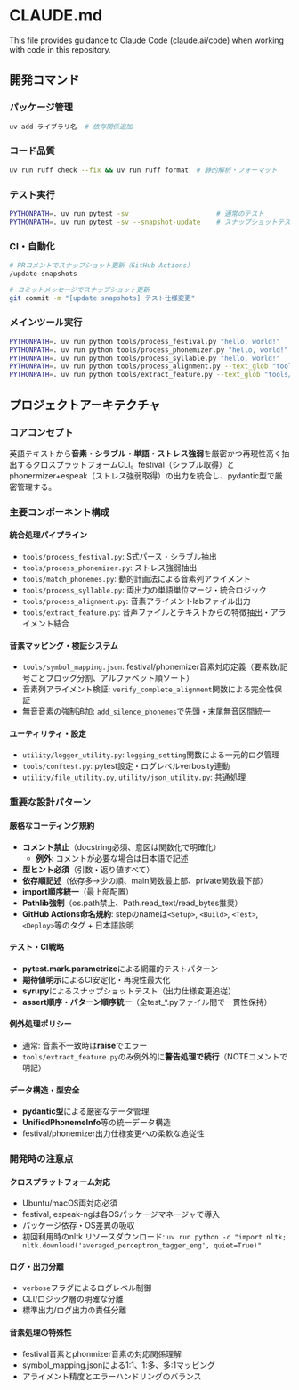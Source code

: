 # CLAUDE.md

This file provides guidance to Claude Code (claude.ai/code) when working with code in this repository.

## 開発コマンド

### パッケージ管理
```bash
uv add ライブラリ名  # 依存関係追加
```

### コード品質
```bash
uv run ruff check --fix && uv run ruff format  # 静的解析・フォーマット
```

### テスト実行
```bash
PYTHONPATH=. uv run pytest -sv                      # 通常のテスト
PYTHONPATH=. uv run pytest -sv --snapshot-update    # スナップショットテスト更新
```

### CI・自動化
```bash
# PRコメントでスナップショット更新（GitHub Actions）
/update-snapshots

# コミットメッセージでスナップショット更新
git commit -m "[update snapshots] テスト仕様変更"
```

### メインツール実行
```bash
PYTHONPATH=. uv run python tools/process_festival.py "hello, world!"          # festival音素解析
PYTHONPATH=. uv run python tools/process_phonemizer.py "hello, world!"        # phonemizerストレス解析  
PYTHONPATH=. uv run python tools/process_syllable.py "hello, world!"          # 統合音素・シラブル解析
PYTHONPATH=. uv run python tools/process_alignment.py --text_glob "tools/data/*.txt" --wav_glob "tools/data/*.wav" --output_dir ./hiho_aligned_output  # 音素アライメントlab出力
PYTHONPATH=. uv run python tools/extract_feature.py --text_glob "tools/data/*.txt" --wav_glob "tools/data/*.wav" --output_dir ./hiho_aligned_output    # 音声特徴・アライメント統合JSON出力
```

## プロジェクトアーキテクチャ

### コアコンセプト
英語テキストから**音素・シラブル・単語・ストレス強弱**を厳密かつ再現性高く抽出するクロスプラットフォームCLI。festival（シラブル取得）とphonermizer+espeak（ストレス強弱取得）の出力を統合し、pydantic型で厳密管理する。

### 主要コンポーネント構成

#### 統合処理パイプライン
- `tools/process_festival.py`: S式パース・シラブル抽出
- `tools/process_phonemizer.py`: ストレス強弱抽出  
- `tools/match_phonemes.py`: 動的計画法による音素列アライメント
- `tools/process_syllable.py`: 両出力の単語単位マージ・統合ロジック
- `tools/process_alignment.py`: 音素アライメントlabファイル出力
- `tools/extract_feature.py`: 音声ファイルとテキストからの特徴抽出・アライメント結合

#### 音素マッピング・検証システム
- `tools/symbol_mapping.json`: festival/phonemizer音素対応定義（要素数/記号ごとブロック分割、アルファベット順ソート）
- 音素列アライメント検証: `verify_complete_alignment`関数による完全性保証
- 無音音素の強制追加: `add_silence_phonemes`で先頭・末尾無音区間統一

#### ユーティリティ・設定
- `utility/logger_utility.py`: `logging_setting`関数による一元的ログ管理
- `tools/conftest.py`: pytest設定・ログレベルverbosity連動
- `utility/file_utility.py`, `utility/json_utility.py`: 共通処理

### 重要な設計パターン

#### 厳格なコーディング規約
- **コメント禁止**（docstring必須、意図は関数化で明確化）
  - **例外**: コメントが必要な場合は日本語で記述
- **型ヒント必須**（引数・返り値すべて）
- **依存順記述**（依存多→少の順、main関数最上部、private関数最下部）
- **import順序統一**（最上部配置）
- **Pathlib強制**（os.path禁止、Path.read_text/read_bytes推奨）
- **GitHub Actions命名規約**: stepのnameは`<Setup>`, `<Build>`, `<Test>`, `<Deploy>`等のタグ + 日本語説明

#### テスト・CI戦略
- **pytest.mark.parametrize**による網羅的テストパターン
- **期待値明示**によるCI安定化・再現性最大化
- **syrupy**によるスナップショットテスト（出力仕様変更追従）
- **assert順序・パターン順序統一**（全test_*.pyファイル間で一貫性保持）

#### 例外処理ポリシー
- 通常: 音素不一致時は**raise**でエラー
- `tools/extract_feature.py`のみ例外的に**警告処理で続行**（NOTEコメントで明記）

#### データ構造・型安全
- **pydantic型**による厳密なデータ管理
- **UnifiedPhonemeInfo**等の統一データ構造
- festival/phonemizer出力仕様変更への柔軟な追従性

### 開発時の注意点

#### クロスプラットフォーム対応
- Ubuntu/macOS両対応必須
- festival, espeak-ngは各OSパッケージマネージャで導入
- パッケージ依存・OS差異の吸収
- 初回利用時のnltk リソースダウンロード: `uv run python -c "import nltk; nltk.download('averaged_perceptron_tagger_eng', quiet=True)"`

#### ログ・出力分離
- `verbose`フラグによるログレベル制御
- CLI/ロジック層の明確な分離
- 標準出力/ログ出力の責任分離

#### 音素処理の特殊性
- festival音素とphonmizer音素の対応関係理解
- symbol_mapping.jsonによる1:1、1:多、多:1マッピング
- アライメント精度とエラーハンドリングのバランス